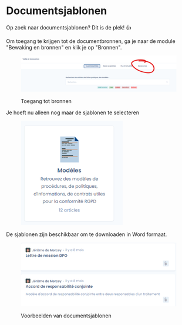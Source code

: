 # Documentsjablonen

Op zoek naar documentsjablonen? Dit is de plek! :thumbsup:

Om toegang te krijgen tot de documentbronnen, ga je naar de module "Bewaking en bronnen" en klik je op "Bronnen".

<figure><img src="../../.gitbook/assets/image (24) (2).png" alt=""><figcaption><p>Toegang tot bronnen</p></figcaption></figure>



Je hoeft nu alleen nog maar de sjablonen te selecteren

<figure><img src="../../.gitbook/assets/image (4) (3).png" alt=""><figcaption></figcaption></figure>

De sjablonen zijn beschikbaar om te downloaden in Word formaat.&#x20;

<figure><img src="../../.gitbook/assets/image (2) (4).png" alt=""><figcaption><p>Voorbeelden van documentsjablonen</p></figcaption></figure>